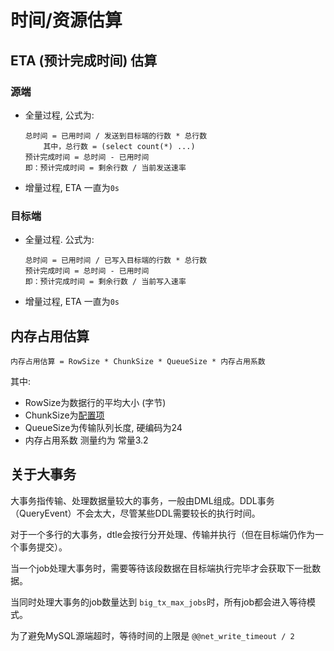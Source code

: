 # 时间/资源估算

## ETA (预计完成时间) 估算

### 源端

- 全量过程, 公式为:
	```
	总时间 = 已用时间 / 发送到目标端的行数 * 总行数
		其中，总行数 = (select count(*) ...)
	预计完成时间 = 总时间 - 已用时间
	即：预计完成时间 = 剩余行数 / 当前发送速率
	```
- 增量过程, ETA 一直为`0s`

### 目标端

- 全量过程. 公式为:
	```
	总时间 = 已用时间 / 已写入目标端的行数 * 总行数
	预计完成时间 = 总时间 - 已用时间
	即：预计完成时间 = 剩余行数 / 当前写入速率
	```
- 增量过程, ETA 一直为`0s`

## 内存占用估算

```
内存占用估算 = RowSize * ChunkSize * QueueSize * 内存占用系数
```

其中: 
- RowSize为数据行的平均大小 (字节)
- ChunkSize为[配置项](../4/4.3_job_configuration.md)
- QueueSize为传输队列长度, 硬编码为24
- 内存占用系数 测量约为 常量3.2

## 关于大事务

大事务指传输、处理数据量较大的事务，一般由DML组成。DDL事务（QueryEvent）不会太大，尽管某些DDL需要较长的执行时间。

对于一个多行的大事务，dtle会按行分开处理、传输并执行（但在目标端仍作为一个事务提交）。

当一个job处理大事务时，需要等待该段数据在目标端执行完毕才会获取下一批数据。

当同时处理大事务的job数量达到 `big_tx_max_jobs`时，所有job都会进入等待模式。

为了避免MySQL源端超时，等待时间的上限是 `@@net_write_timeout / 2`
